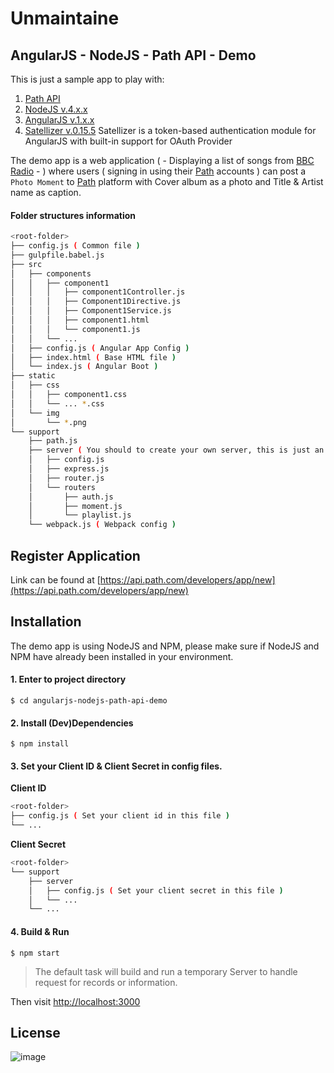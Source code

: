 # Unmaintaine

## AngularJS - NodeJS - Path API - Demo
This is just a sample app to play with:

1. [Path API](https://api.path.com/developers)
2. [NodeJS v.4.x.x](https://nodejs.org/en)
3. [AngularJS v.1.x.x](https://angularjs.org/)
4. [Satellizer v.0.15.5](https://github.com/sahat/satellizer)
Satellizer is a token-based authentication module for AngularJS with built-in support for OAuth Provider

The demo app is a web application ( - Displaying a list of songs from [BBC Radio](http://www.bbc.co.uk/radio1) - ) where users ( signing in using their [Path](https://path.com) accounts ) can post a `Photo Moment` to [Path](https://path.com) platform with Cover album as a photo and Title & Artist name as caption.

#### Folder structures information
```sh
<root-folder>
├── config.js ( Common file )
├── gulpfile.babel.js
├── src
│   ├── components
│   │   ├── component1
│   │   │   ├── component1Controller.js
│   │   │   ├── Component1Directive.js
│   │   │   ├── Component1Service.js
│   │   │   ├── component1.html
│   │   │   └── component1.js
│   │   └── ...
│   ├── config.js ( Angular App Config )
│   ├── index.html ( Base HTML file )
│   └── index.js ( Angular Boot )
├── static
│   ├── css
│   │   ├── component1.css
│   │   └── ... *.css
│   └── img
│       └── *.png
└── support
    ├── path.js
    ├── server ( You should to create your own server, this is just an example )
    │   ├── config.js
    │   ├── express.js
    │   ├── router.js
    │   └── routers
    │       ├── auth.js
    │       ├── moment.js
    │       └── playlist.js
    └── webpack.js ( Webpack config )
```

## Register Application
Link can be found at [https://api.path.com/developers/app/new](https://api.path.com/developers/app/new)

## Installation
The demo app is using NodeJS and NPM, please make sure if NodeJS and NPM have already been installed in your environment.

#### 1. Enter to project directory
``$ cd angularjs-nodejs-path-api-demo``

#### 2. Install (Dev)Dependencies
``$ npm install``

#### 3. Set your Client ID & Client Secret in config files.
**Client ID**
```sh
<root-folder>
├── config.js ( Set your client id in this file )
└── ...
```
**Client Secret**
```sh
<root-folder>
└── support
    ├── server
    │   ├── config.js ( Set your client secret in this file )
    │   └── ...
    └── ...
```

#### 4. Build & Run
``$ npm start``
> The default task will build and run a temporary Server to handle request for records or information.

Then visit [http://localhost:3000](http://localhost:3000)

## License
![image](https://cloud.githubusercontent.com/assets/1286932/18624796/77c317e6-7e74-11e6-974c-12dc6d5ae663.png)
